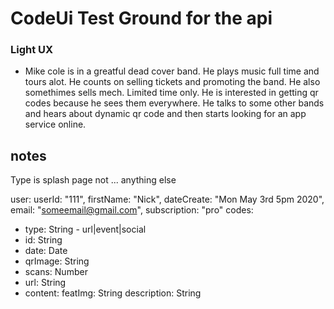 # CodeUi Test Ground for the api

### Light UX

- Mike cole is in a greatful dead cover band. He plays music full time and tours alot. He counts on
  selling tickets and promoting the band. He also somethimes sells mech. Limited time only. He is interested in
  getting qr codes because he sees them everywhere. He talks to some other bands and hears about dynamic qr code
  and then starts looking for an app service online.

## notes

Type is splash page not ... anything else

user:
userId: "111",
firstName: "Nick",
dateCreate: "Mon May 3rd 5pm 2020",
email: "someemail@gmail.com",
subscription: "pro"
codes:

- type: String - url|event|social
- id: String
- date: Date
- qrImage: String
- scans: Number
- url: String
- content:
  featImg: String
  description: String
